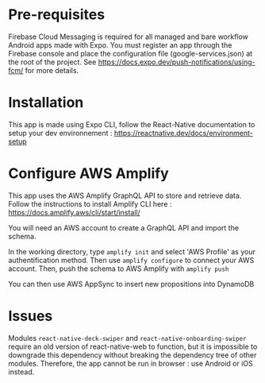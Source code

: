 # Pre-requisites

Firebase Cloud Messaging is required for all managed and bare workflow Android apps made with Expo.
You must register an app through the Firebase console and place the configuration file (google-services.json) at the root of the project.
See https://docs.expo.dev/push-notifications/using-fcm/ for more details.

# Installation

This app is made using Expo CLI, follow the React-Native documentation to setup your dev environnement :
https://reactnative.dev/docs/environment-setup

# Configure AWS Amplify

This app uses the AWS Amplify GraphQL API to store and retrieve data.
Follow the instructions to install Amplify CLI here : https://docs.amplify.aws/cli/start/install/

You will need an AWS account to create a GraphQL API and import the schema.

In the working directory, type `amplify init` and select 'AWS Profile' as your authentification method.
Then use `amplify configure` to connect your AWS account.
Then, push the schema to AWS Amplify with `amplify push`

You can then use AWS AppSync to insert new propositions into DynamoDB

# Issues

Modules `react-native-deck-swiper` and `react-native-onboarding-swiper` require an old version of react-native-web to function, but it is impossible to downgrade this dependency without breaking the dependency tree of other modules. Therefore, the app cannot be run in browser : use Android or iOS instead.
